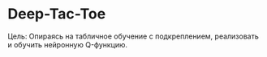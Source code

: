 # Deep-Tac-Toe
Цель: Опираясь на табличное обучение с подкреплением, реализовать и обучить нейронную Q-функцию.
